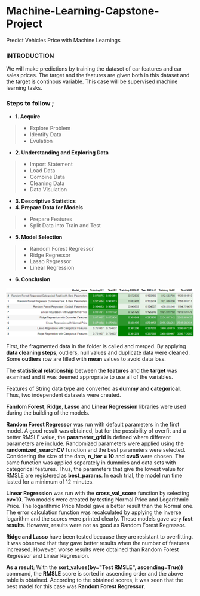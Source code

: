 # Machine-Learning-Capstone-Project
Predict Vehicles Price with Machine Learnings

### INTRODUCTION
We will make predictions by training the dataset of car features and car sales prices. The target and the features are given both in this dataset and the target is continous variable. This case will be supervised machine learning tasks. 



### Steps to follow ;
* **1. Acquire**
> * Explore Problem 
> * Identify Data 
> * Evulation
* **2. Understanding and Exploring Data**
> * Import Statement 
> * Load Data
> * Combine Data 
> * Cleaning Data
> * Data Visulation
* **3. Descriptive Statistics**
* **4. Prepare Data for Models**
> * Prepare Features
> * Split Data into Train and Test
* **5. Model Selection**
> * Random Forest Regressor
> * Ridge Regressor
> * Lasso Regressor
> * Linear Regression

* **6. Conclusion**

![new](https://github.com/skrbyrm/Machine-Learning-Capstone-Project/blob/Capstone/img/Capture.PNG)

First, the fragmented data in the folder is called and merged. By applying **data cleaning steps**, outliers, null values and duplicate data were cleaned. Some **outliers** row are filled with **mean** values to avoid data loss.

The **statistical relationship** between the **features** and the **target**  was examined and it was deemed appropriate to use all of the variables.

Features of String data type are converted as **dummy** and **categorical**. Thus, two independent datasets were created.

**Fandom Forest**, **Ridge**, **Lasso** and **Linear Regression** libraries were used during the building of the models.

**Random Forest Regressor** was run with default parameters in the first model. A good result was obtained, but for the possibility of overfit and a better RMSLE value, the **parameter_grid** is defined where different parameters are include. Randomized parameters were applied using the **randomized_searchCV** function and the best parameters were selected. Considering the size of the data, **n_iter = 10** and **cv=5** were chosen.
The same function was applied separately in dummies and data sets with categorical features. Thus, the parameters that give the lowest value for RMSLE are registered as **best_params**.
In each trial, the model run time lasted for a minimum of 12 minutes.

**Linear Regression** was run with the **cross_val_score** function by selecting **cv=10**. Two models were created by testing Normal Price and Logarithmic Price. The logarithmic Price Model gave a better result than the Normal one. The error calculation function was recalculated by applying the inverse logarithm and the scores were printed clearly. These models gave very **fast results**. However, results were not as good as Random Forest Regressor.

**Ridge and Lasso** have been tested because they are resistant to overfitting. It was observed that they gave better results when the number of features increased. However, worse results were obtained than Random Forest Regressor and Linear Regression.

**As a result**; With the **sort_values(by="Test RMSLE", ascending=True))** command, the **RMSLE** score is sorted in ascending order and the above table is obtained. According to the obtained scores, it was seen that the best madel for this case was **Random Forest Regressor**.


